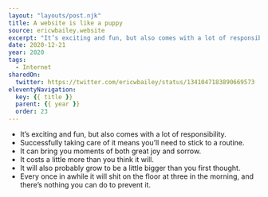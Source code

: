 ```yaml
---
layout: "layouts/post.njk"
title: A website is like a puppy
source: ericwbailey.website
excerpt: "It’s exciting and fun, but also comes with a lot of responsibility"
date: 2020-12-21
year: 2020
tags:
  - Internet
sharedOn:
  twitter: https://twitter.com/ericwbailey/status/1341047183890669573
eleventyNavigation:
  key: {{ title }}
  parent: {{ year }}
  order: 23
---
```


- It’s exciting and fun, but also comes with a lot of responsibility.
- Successfully taking care of it means you’ll need to stick to a routine.
- It can bring you moments of both great joy and sorrow.
- It costs a little more than you think it will.
- It will also probably grow to be a little bigger than you first thought.
- Every once in awhile it will shit on the floor at three in the morning, and there’s nothing you can do to prevent it.
